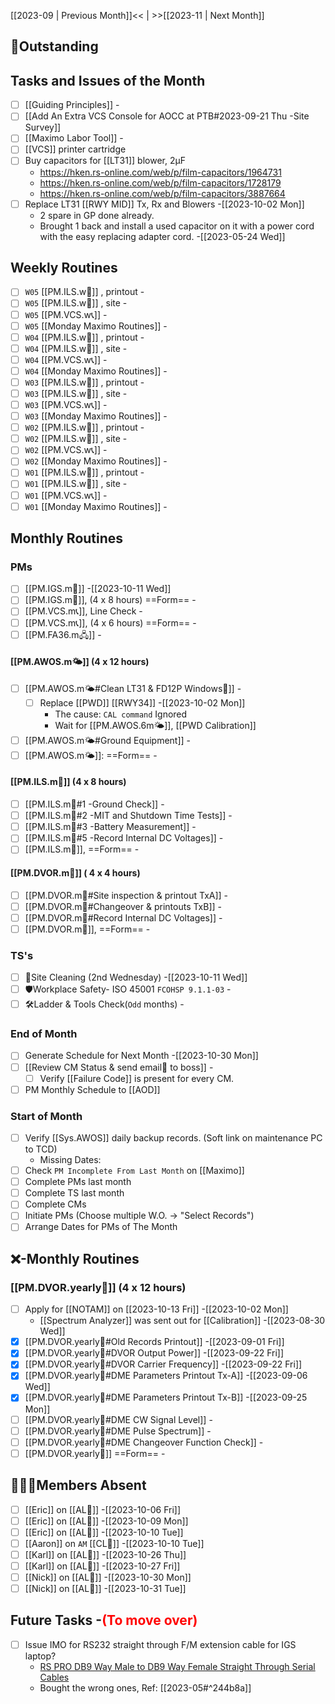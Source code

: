 [[2023-09 | Previous Month]]<< | >>[[2023-11 | Next Month]]
## 📌Outstanding
## Tasks and Issues of the Month
- [ ] [[Guiding Principles]] -
- [ ] [[Add An Extra VCS Console for AOCC at PTB#2023-09-21 Thu -Site Survey]]
- [ ] [[Maximo Labor Tool]] -
- [ ] [[VCS]] printer cartridge
- [ ] Buy capacitors for [[LT31]] blower, 2μF
	- https://hken.rs-online.com/web/p/film-capacitors/1964731
	- https://hken.rs-online.com/web/p/film-capacitors/1728179
	- https://hken.rs-online.com/web/p/film-capacitors/3887664
- [ ] Replace LT31 [[RWY MID]] Tx, Rx and Blowers -[[2023-10-02 Mon]]
	- 2 spare in GP done already.
	- Brought 1 back and install a used capacitor on it with a power cord with the easy replacing adapter cord. -[[2023-05-24 Wed]]

## Weekly Routines
- [ ] `W05` [[PM.ILS.w🛬]] , printout -
- [ ] `W05` [[PM.ILS.w🛬]] , site -
- [ ] `W05` [[PM.VCS.w📞]] -
- [ ] `W05` [[Monday Maximo Routines]] -
- [ ] `W04` [[PM.ILS.w🛬]] , printout -
- [ ] `W04` [[PM.ILS.w🛬]] , site -
- [ ] `W04` [[PM.VCS.w📞]] -
- [ ] `W04` [[Monday Maximo Routines]] -
- [ ] `W03` [[PM.ILS.w🛬]] , printout -
- [ ] `W03` [[PM.ILS.w🛬]] , site -
- [ ] `W03` [[PM.VCS.w📞]] -
- [ ] `W03` [[Monday Maximo Routines]] -
- [ ] `W02` [[PM.ILS.w🛬]] , printout -
- [ ] `W02` [[PM.ILS.w🛬]] , site -
- [ ] `W02` [[PM.VCS.w📞]] -
- [ ] `W02` [[Monday Maximo Routines]] -
- [ ] `W01` [[PM.ILS.w🛬]] , printout -
- [ ] `W01` [[PM.ILS.w🛬]] , site -
- [ ] `W01` [[PM.VCS.w📞]] -
- [ ] `W01` [[Monday Maximo Routines]] -

## Monthly Routines
### PMs
- [ ] [[PM.IGS.m🛫]] -[[2023-10-11 Wed]]
- [ ] [[PM.IGS.m🛫]], (4 x 8 hours) ==Form== -
- [ ] [[PM.VCS.m📞]], Line Check -
- [ ] [[PM.VCS.m📞]], (4 x 6 hours) ==Form== -
- [ ] [[PM.FA36.m🖧]] -
#### [[PM.AWOS.m🌤️]] (4 x 12 hours)
- [ ] [[PM.AWOS.m🌤️#Clean LT31 & FD12P Windows🚚]] -
	- [ ] Replace [[PWD]] [[RWY34]] -[[2023-10-02 Mon]]
		- The cause: `CAL command` Ignored
		- Wait for [[PM.AWOS.6m🌤️]], [[PWD Calibration]]
- [ ] [[PM.AWOS.m🌤️#Ground Equipment]] -
- [ ] [[PM.AWOS.m🌤️]]:  ==Form== -
#### [[PM.ILS.m🛬]] (4 x 8 hours)
- [ ] [[PM.ILS.m🛬#1 -Ground Check]] -
- [ ] [[PM.ILS.m🛬#2 -MIT and Shutdown Time Tests]] -
- [ ] [[PM.ILS.m🛬#3 -Battery Measurement]] -
- [ ] [[PM.ILS.m🛬#5 -Record Internal DC Voltages]] -
- [ ] [[PM.ILS.m🛬]],  ==Form== -
#### [[PM.DVOR.m🧭]] ( 4 x 4 hours)
- [ ] [[PM.DVOR.m🧭#Site inspection & printout TxA]] -
- [ ] [[PM.DVOR.m🧭#Changeover & printouts TxB]] -
- [ ] [[PM.DVOR.m🧭#Record Internal DC Voltages]] -
- [ ] [[PM.DVOR.m🧭]], ==Form== -
### TS's
- [ ] 🧹Site Cleaning (2nd Wednesday) -[[2023-10-11 Wed]]
- [ ] 🛡️Workplace Safety- ISO 45001 `FCOHSP 9.1.1-03` -
- [ ] 🛠️Ladder & Tools Check(`Odd` months) -
### End of Month
- [ ] Generate Schedule for Next Month -[[2023-10-30 Mon]]
- [ ] [[Review CM Status & send email📧 to boss]] -
	- [ ] Verify [[Failure Code]] is present for every CM.
- [ ] PM Monthly Schedule to [[AOD]]
### Start of Month
- [ ] Verify [[Sys.AWOS]] daily backup records. (Soft link on maintenance PC to TCD)
	- Missing Dates: 
- [ ] Check `PM Incomplete From Last Month` on [[Maximo]]
- [ ] Complete PMs last month
- [ ] Complete TS last month
- [ ] Complete CMs
- [ ] Initiate PMs (Choose multiple W.O. -> "Select Records")
- [ ] Arrange Dates for PMs of The Month

## ❌-Monthly Routines
### [[PM.DVOR.yearly🧭]] (4 x 12 hours)
- [ ] Apply for [[NOTAM]] on [[2023-10-13 Fri]] -[[2023-10-02 Mon]]
	- [[Spectrum Analyzer]] was sent out for [[Calibration]] -[[2023-08-30 Wed]]
- [x] [[PM.DVOR.yearly🧭#Old Records Printout]] -[[2023-09-01 Fri]]
- [x] [[PM.DVOR.yearly🧭#DVOR Output Power]] -[[2023-09-22 Fri]]
- [x] [[PM.DVOR.yearly🧭#DVOR Carrier Frequency]] -[[2023-09-22 Fri]]
- [x] [[PM.DVOR.yearly🧭#DME Parameters Printout Tx-A]] -[[2023-09-06 Wed]]
- [x] [[PM.DVOR.yearly🧭#DME Parameters Printout Tx-B]] -[[2023-09-25 Mon]]
- [ ] [[PM.DVOR.yearly🧭#DME CW Signal Level]] -
- [ ] [[PM.DVOR.yearly🧭#DME Pulse Spectrum]] -
- [ ] [[PM.DVOR.yearly🧭#DME Changeover Function Check]] -
- [ ] [[PM.DVOR.yearly🧭]] ==Form== -

## 👨‍👦‍👦Members Absent
- [ ] [[Eric]] on [[AL🎉]] -[[2023-10-06 Fri]]
- [ ] [[Eric]] on [[AL🎉]] -[[2023-10-09 Mon]]
- [ ] [[Eric]] on [[AL🎉]] -[[2023-10-10 Tue]]
- [ ] [[Aaron]] on `AM` [[CL🎉]] -[[2023-10-10 Tue]]
- [ ] [[Karl]] on [[AL🎉]] -[[2023-10-26 Thu]]
- [ ] [[Karl]] on [[AL🎉]] -[[2023-10-27 Fri]]
- [ ] [[Nick]] on [[AL🎉]] -[[2023-10-30 Mon]]
- [ ] [[Nick]] on [[AL🎉]] -[[2023-10-31 Tue]]
## Future Tasks -<span style='color: red'>(To move over)</span>
- [ ] Issue IMO for RS232 straight through F/M extension cable for IGS laptop?
	- [RS PRO DB9 Way Male to DB9 Way Female Straight Through Serial Cables](https://hken.rs-online.com/web/p/serial-cables/2369119?gb=s)
	- Bought the wrong ones, Ref: [[2023-05#^244b8a]]
